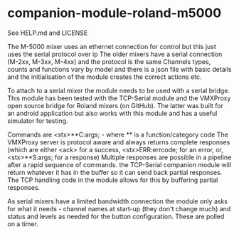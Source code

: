 # companion-module-roland-m5000
See HELP.md and LICENSE

The M-5000 mixer uses an ethernet connection for control but this just uses the serial protocol over ip
The older mixers have a serial connection (M-2xx, M-3xx, M-4xx) and the protocol is the same
Channels types, counts and functions vary by model and there is a json file with basic details and the initialisation of the module creates the correct actions etc.

To attach to a serial mixer the module needs to be used with a serial bridge. This module has been tested with the TCP-Serial module and the VMXProxy open source bridge for Roland mixers (on GitHub). 
The latter was built for an android application but also works with this module and has a useful simulator for testing.

Commands are \<stx\>**C:args;   -   where ** is a function/category code
The VMXProxy server is protocol aware and always returns complete responses (which are either \<ack\> for a success, \<stx\>ERR:errcode; for an error, or, \<stx\>**S:args; for a response)
Multiple responses are possible in a pipeline after a rapid sequence of commands.
the TCP-Serial companion module will return whatever it has in the buffer so it can send back partial responses. The TCP handling code in the module allows for this by buffering partial responses.

As serial mixers have a limited bandwidth connection the module only asks for what it needs - channel names at start-up (they don't change much) and status and levels as needed for the button configuration. These are polled on a timer.